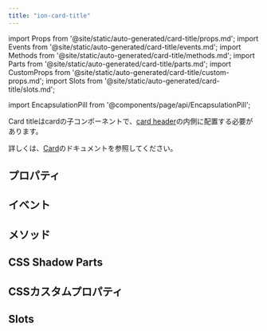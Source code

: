 ```yaml
---
title: "ion-card-title"
---
```

import Props from '@site/static/auto-generated/card-title/props.md';
import Events from '@site/static/auto-generated/card-title/events.md';
import Methods from '@site/static/auto-generated/card-title/methods.md';
import Parts from '@site/static/auto-generated/card-title/parts.md';
import CustomProps from '@site/static/auto-generated/card-title/custom-props.md';
import Slots from '@site/static/auto-generated/card-title/slots.md';

import EncapsulationPill from '@components/page/api/EncapsulationPill';

<head>
  <title>ion-card-title | Ionic App Card Title Component and Properties</title>
  <meta name="description" content="ion-card-titleは、ion-cardの子コンポーネントです。カードタイトルのプロパティの詳細と、このコンポーネントがIonic Frameworkアプリでどのように使用されるかについては、こちらをご覧ください。" />
</head>

<EncapsulationPill type="shadow" />


Card titleはcardの子コンポーネントで、[card header](./card-header)の内側に配置する必要があります。

詳しくは、[Card](./card)のドキュメントを参照してください。


## プロパティ
<Props />

## イベント
<Events />

## メソッド
<Methods />

## CSS Shadow Parts
<Parts />

## CSSカスタムプロパティ
<CustomProps />

## Slots
<Slots />
